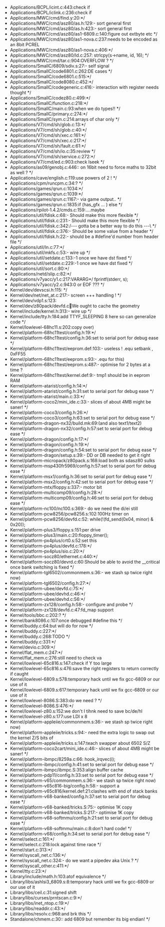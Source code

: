 * Applications/BCPL/icint.c:443:check if
* Applications/BCPL/iclink.c:236:check if
* Applications/MWC/cmd/find.y:20:*/
* Applications/MWC/cmd/asz80/as.h:129:- sort general first
* Applications/MWC/cmd/asz80/as.h:423:- sort general first
* Applications/MWC/cmd/asz80/as1-6809.c:140:figure out extbyte etc  */
* Applications/MWC/cmd/asz80/as1-nova.c:237:needs to be encoded as an 8bit PCREL
* Applications/MWC/cmd/asz80/as1-nova.c:406:*/
* Applications/MWC/cmd/asz80/ld.c:257:        strlcpy(s->name, id, 16); */
* Applications/MWC/cmd/tar.c:904:OVERFLOW ? */
* Applications/SmallC/6809/sdiv.s:27:- self signal
* Applications/SmallC/code6801.c:262:DE cases */
* Applications/SmallC/code6801.c:515:*/
* Applications/SmallC/code8080.c:452:*/
* Applications/SmallC/codegeneric.c:416:- interaction with register needs thought */
* Applications/SmallC/codez80.c:499:*/
* Applications/SmallC/function.c:218:*/
* Applications/SmallC/main.c:93:when we do types!! */
* Applications/SmallC/primary.c:274:*/
* Applications/SmallC/sym.c:214:arrays of char only */
* Applications/V7/cmd/sh/glob.c:13:*/
* Applications/V7/cmd/sh/glob.c:40:*/
* Applications/V7/cmd/sh/xec.c:161:*/
* Applications/V7/cmd/sh/xec.c:217:*/
* Applications/V7/cmd/sh/fault.c:61:*/
* Applications/V7/cmd/sh/io.c:35:review */
* Applications/V7/cmd/sh/service.c:272:*/
* Applications/V7/cmd/ed.c:903:check lseek */
* Applications/as09/genobj.c:446:: on 16bit need to force maths to 32bit as well ? */
* Applications/cave/english.c:119:use powers of 2 ! */
* Applications/cpm/runcpm.c:34:? */
* Applications/games/qrun.c:1034:*/
* Applications/games/qrun.c:1039:*/
* Applications/games/qrun.c:1167:- via game output.. */
* Applications/games/qrun.c:1835:if (has_gfx ... ) else */
* Applications/rpilot-1.4.2/cmds.c:159:....maybe
* Applications/util/fdisk.c:68:- Should make this more flexible */
* Applications/util/fdisk.c:231:- Should make this more flexible */
* Applications/util/fdisk.c:342:/--- gotta be a better way to do this ---\ */
* Applications/util/fdisk.c:376:- Should be some value from a header */
* Applications/util/fdisk.h:22:- should be a #define'd number from header file */
* Applications/util/ln.c:77:*/
* Applications/util/mkfs.c:53:- wire up */
* Applications/util/setdate.c:133:-1 once we have dst fixed */
* Applications/util/setdate.c:229:-1 once we have dst fixed */
* Applications/util/sort.c:80:*/
* Applications/netd/slip.c:82:*/
* Applications/v7yacc/y1.c:217:VARARG*/ fprintf(stderr, s);
* Applications/v7yacc/y2.c:943:0 or EOF ??? */
* Kernel/dev/devscsi.h:115: */
* Kernel/dev/net/net_at.c:217:- screen +++ handling ! */
* Kernel/dev/vdp1.s:123:
* Kernel/dev/z80pack/devfd.c:100:We ought to cache the geometry
* Kernel/include/kernel.h:313:- wire up */
* Kernel/include/tty.h:184:add TTYF_SLEEPING 8 here so can generalize code */
* Kernel/lowlevel-68hc11.s:202:copy over)
* Kernel/platform-68hc11test/config.h:19:*/
* Kernel/platform-68hc11test/config.h:36:set to serial port for debug ease */
* Kernel/platform-68hc11test/eeprom.def:103:- useless ! .equ setbank			, 0xFF55
* Kernel/platform-68hc11test/eeprom.s:93:- .equ for this)
* Kernel/platform-68hc11test/eeprom.s:487:- optimise for 2 bytes at a time ?
* Kernel/platform-68hc11test/kernel.def:9:- tmp1 should be in eeprom RAM
* Kernel/platform-atarist/config.h:14:*/
* Kernel/platform-atarist/config.h:31:set to serial port for debug ease */
* Kernel/platform-atarist/main.c:33:*/
* Kernel/platform-coco2/mini_ide.c:33:- slices of about 4MB might be saner! */
* Kernel/platform-coco3/config.h:26:*/
* Kernel/platform-coco3/config.h:63:set to serial port for debug ease */
* Kernel/platform-dragon-nx32/build.mk:69:(and also text1/text2)
* Kernel/platform-dragon-nx32/config.h:57:set to serial port for debug ease */
* Kernel/platform-dragon/config.h:17:*/
* Kernel/platform-dragon/config.h:19:*/
* Kernel/platform-dragon/config.h:54:set to serial port for debug ease */
* Kernel/platform-dragon/setup.s:39:- DD or DB needed to get it right
* Kernel/platform-micropack/z80pack.s:168:load both as sdasz80 sulks
* Kernel/platform-msp430fr5969/config.h:57:set to serial port for debug ease */
* Kernel/platform-msx1/config.h:36:set to serial port for debug ease */
* Kernel/platform-msx2/config.h:42:set to serial port for debug ease */
* Kernel/platform-mtx/floppy.s:337:- motor bit
* Kernel/platform-multicomp09/config.h:28:*/
* Kernel/platform-multicomp09/config.h:46:set to serial port for debug ease */
* Kernel/platform-nc100/nc100.s:369:- do we need the di/ei still
* Kernel/platform-pcw8256/pcw8256.s:102:100Hz timer on
* Kernel/platform-pcw8256/devfd.c:52:   while(!(fd_send(0x04, minor) & 0x20));
* Kernel/platform-plus3/floppy.s:151:per drive
* Kernel/platform-plus3/main.c:20:floppy_timer();
* Kernel/platform-px4plus/crt0.s:52:set this
* Kernel/platform-px4plus/devfd.c:178:*/
* Kernel/platform-px4plus/sio.c:20:*/
* Kernel/platform-socz80/ethernet.c:440:*/
* Kernel/platform-socz80/devrd.c:60:Should be able to avoid the __critical once bank switching is fixed */
* Kernel/platform-tgl6502/commonmem.s:36:- we stash sp twice right now)
* Kernel/platform-tgl6502/config.h:27:*/
* Kernel/platform-ubee/devfd.c:75:*/
* Kernel/platform-ubee/devhd.c:46:*/
* Kernel/platform-ubee/devhd.c:56:*/
* Kernel/platform-zx128/config.h:58:- configure and probe */
* Kernel/platform-zx128/devfd.c:47:fd_map support
* Kernel/tools/bbc.c:202:? */
* Kernel/bank8086.c:107:once debugged #define this */
* Kernel/buddy.c:64:but will do for now */
* Kernel/buddy.c:227:*/
* Kernel/buddy.c:268:TODO */
* Kernel/buddy.c:331:*/
* Kernel/devio.c:309:*/
* Kernel/flat_mem.c:247:*/
* Kernel/flat_mem.c:276:still need to check va
* Kernel/lowlevel-65c816.s:147:check if Y too large
* Kernel/lowlevel-65c816.s:476:save the right registers to return correctly if caught
* Kernel/lowlevel-6809.s:578:temporary hack until we fix gcc-6809 or our use of it
* Kernel/lowlevel-6809.s:617:temporary hack until we fix gcc-6809 or our use of it
* Kernel/lowlevel-8086.S:383:do we need ? */
* Kernel/lowlevel-8086.S:476:*/
* Kernel/lowlevel-z80.s:152:we don't I tihnk need to save bc/de/hl
* Kernel/lowlevel-z80.s:177:use LDI x 8
* Kernel/platform-appleiie/commonmem.s:36:- we stash sp twice right now)
* Kernel/platform-appleiie/tricks.s:94:- need the extra logic to swap out the kernel Z/S bits of
* Kernel/platform-appleiie/tricks.s:147:teach swapper about 6502 S/Z
* Kernel/platform-coco2cart/mini_ide.c:46:- slices of about 4MB might be saner! */
* Kernel/platform-ibmpc/8259a.c:66:   hook_irqvec(i);
* Kernel/platform-ibmpc/config.h:41:set to serial port for debug ease */
* Kernel/platform-ibmpc/ibmpc.S:353:align buffer cache
* Kernel/platform-pdp11/config.h:33:set to serial port for debug ease */
* Kernel/platform-v65/commonmem.s:36:- we stash sp twice right now)
* Kernel/platform-v65c816-big/config.h:58:- support a
* Kernel/platform-v65c816/kernel.def:21:clashes with end of stack banks
* Kernel/platform-v68-banked/config.h:37:set to serial port for debug ease */
* Kernel/platform-v68-banked/tricks.S:75:- optimise 1K copy
* Kernel/platform-v68-banked/tricks.S:217:- optimise 1K copy
* Kernel/platform-v68-softmmu/config.h:21:set to serial port for debug ease */
* Kernel/platform-v68-softmmu/main.c:8:don't hard code! */
* Kernel/platform-v68/config.h:34:set to serial port for debug ease */
* Kernel/select.c:161:*/
* Kernel/select.c:218:lock against time race */
* Kernel/start.c:313:*/
* Kernel/syscall_net.c:136:*/
* Kernel/syscall_net.c:324:- do we want a pipedev aka Unix ? */
* Kernel/syscall_other.c:411:*/
* Kernel/tty.c:23:*/
* Library/include/math.h:103:atof equivalence */
* Library/libs/ashlsi3_6809.s:8:temporary hack until we fix gcc-6809 or our use of it
* Library/libs/ceil.c:31:signed shift
* Library/libs/curses/prntscan.c:9:*/
* Library/libs/inet_ntop.c:19:*/
* Library/libs/readdir.c:43:*/
* Library/libs/resolv.c:968:and brk this */
* Standalone/chmem.c:30:: add 6809 but remember its big endian! */
